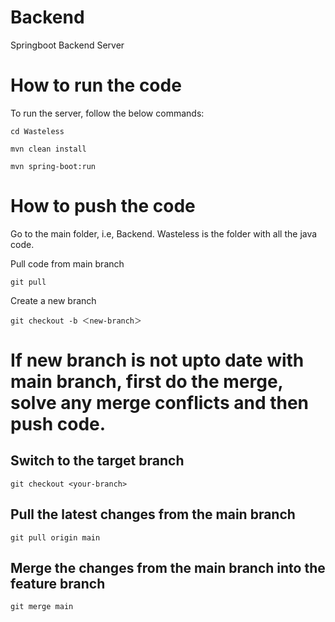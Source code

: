 # Backend
Springboot Backend Server

# How to run the code
To run the server, follow the below commands:
```
cd Wasteless
```
```
mvn clean install
```

```
mvn spring-boot:run
```

# How to push the code

Go to the main folder, i.e, Backend. Wasteless is the folder with all the java code.

Pull code from main branch

```
git pull
```

Create a new branch

```
git checkout -b ＜new-branch＞
```

# If new branch is not upto date with main branch, first do the merge, solve any merge conflicts and then push code.

## Switch to the target branch

```
git checkout <your-branch>
```

## Pull the latest changes from the main branch

```
git pull origin main
```

## Merge the changes from the main branch into the feature branch
```
git merge main
```

